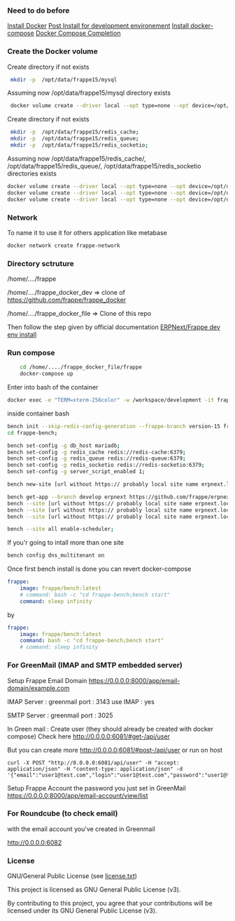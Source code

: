 
### Need to do before

[Install Docker](https://docs.docker.com/engine/install/ubuntu/)
[Post Install for development environement](https://docs.docker.com/engine/install/linux-postinstall/)
[Install docker-compose](https://docs.docker.com/compose/install/)
[Docker Compose Completion](https://docs.docker.com/compose/completion/)


### Create the Docker volume

Create directory if not exists
```sh
 mkdir -p  /opt/data/frappe15/mysql
```
Assuming now /opt/data/frappe15/mysql directory exists 
```sh
 docker volume create --driver local --opt type=none --opt device=/opt/data/frappe15/mysql --opt o=bind frappe15-mariadb-vol
```

Create directory if not exists
```sh
 mkdir -p  /opt/data/frappe15/redis_cache;
 mkdir -p  /opt/data/frappe15/redis_queue;
 mkdir -p  /opt/data/frappe15/redis_socketio; 
```

Assuming now /opt/data/frappe15/redis_cache/, /opt/data/frappe15/redis_queue/,  /opt/data/frappe15/redis_socketio directories exists
```sh
docker volume create --driver local --opt type=none --opt device=/opt/data/frappe15/redis_cache --opt o=bind frappe15-redis-cache-data;
docker volume create --driver local --opt type=none --opt device=/opt/data/frappe15/redis_queue --opt o=bind frappe15-redis-queue-data;
docker volume create --driver local --opt type=none --opt device=/opt/data/frappe15/redis_socketio --opt o=bind frappe15-redis-socketio-data;
```

### Network

To name it to use it for others application like metabase

```sh
docker network create frappe-network
```

### Directory sctruture

/home/..../frappe

/home/..../frappe_docker_dev => clone of https://github.com/frappe/frappe_docker

/home/..../frappe_docker_file => Clone of this repo

Then follow the step given by official documentation
[ERPNext/Frappe dev env install](https://github.com/frappe/frappe_docker/tree/develop/development)

### Run compose

```sh
    cd /home/..../frappe_docker_file/frappe
    docker-compose up
```

Enter into bash of the container
```sh
docker exec -e "TERM=xterm-256color" -w /workspace/development -it frappe15_frappe_1 bash
```

inside container bash

```sh
bench init --skip-redis-config-generation --frappe-branch version-15 frappe-bench;
cd frappe-bench;

bench set-config -g db_host mariadb;
bench set-config -g redis_cache redis://redis-cache:6379;
bench set-config -g redis_queue redis://redis-queue:6379;
bench set-config -g redis_socketio redis://redis-socketio:6379;
bench set-config -g server_script_enabled 1;

bench new-site [url without https:// probably local site name erpnext.local manage into /etc/hosts for local dev env] --mariadb-root-password 123 --admin-password admin --mariadb-user-host-login-scope='%' --db-name [dbname];

bench get-app --branch develop erpnext https://github.com/frappe/erpnext.git;
bench --site [url without https:// probably local site name erpnext.local manage into /etc/hosts for local dev env] install-app erpnext;
bench --site [url without https:// probably local site name erpnext.local manage into /etc/hosts for local dev env] set-config developer_mode 1;
bench --site [url without https:// probably local site name erpnext.local manage into /etc/hosts for local dev env] clear-cache;

bench --site all enable-scheduler;

```

If you'r going to intall more than one site

```sh
bench config dns_multitenant on
```


Once first bench install is done you can revert docker-compose

```yaml
frappe:
    image: frappe/bench:latest
    # command: bash -c "cd frappe-bench;bench start"
    command: sleep infinity
```
by
```yaml
frappe:
    image: frappe/bench:latest
    command: bash -c "cd frappe-bench;bench start"
    # command: sleep infinity
```

### For GreenMail  (IMAP and SMTP embedded server)
Setup Frappe Email Domain
https://0.0.0.0:8000/app/email-domain/example.com

IMAP
Server : greenmail 
port : 3143
use IMAP : yes

SMTP
Server : greenmail 
port : 3025

In Green mail : Create user (they should already be created with docker compose)
Check here
http://0.0.0.0:6081/#get-/api/user

But you can create more
http://0.0.0.0:6081/#post-/api/user
or run on host
```
curl -X POST "http://0.0.0.0:6081/api/user" -H "accept: application/json" -H "content-type: application/json" -d '{"email":"user1@test.com","login":"user1@test.com","password":"user1@test.com"}';
```

Setup Frappe Account the password you just set in GreenMail
https://0.0.0.0:8000/app/email-account/view/list

### For Roundcube (to check email)

with the email account you've created in Greenmail

http://0.0.0.0:6082

### License

GNU/General Public License (see [license.txt](../license.txt))

This project is licensed as GNU General Public License (v3).

By contributing to this project, you agree that your contributions will be licensed under its GNU General Public License (v3).
